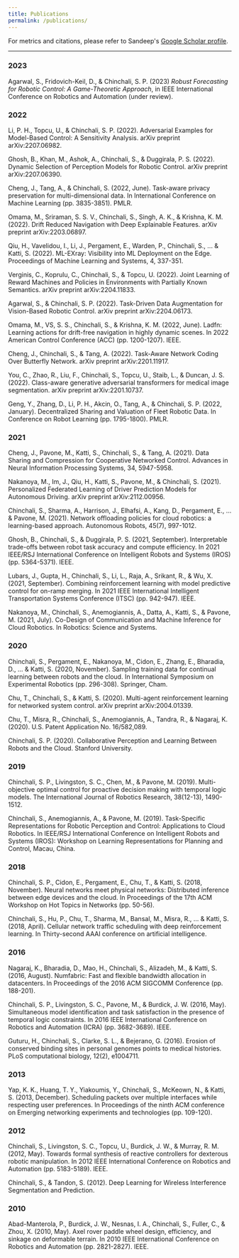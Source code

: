 ```yaml
---
title: Publications
permalink: /publications/
---
```


For metrics and citations, please refer to Sandeep's [Google Scholar profile](https://scholar.google.com/citations?user=262ASa4AAAAJ&hl=en).

<hr>

### 2023

Agarwal, S., Fridovich-Keil, D., & Chinchali, S. P. (2023) _Robust Forecasting for Robotic Control: A Game-Theoretic Approach_, in IEEE International Conference on Robotics and Automation (under review).

### 2022

Li, P. H., Topcu, U., & Chinchali, S. P. (2022). Adversarial Examples for Model-Based Control: A Sensitivity Analysis. arXiv preprint arXiv:2207.06982.

Ghosh, B., Khan, M., Ashok, A., Chinchali, S., & Duggirala, P. S. (2022). Dynamic Selection of Perception Models for Robotic Control. arXiv preprint arXiv:2207.06390.

Cheng, J., Tang, A., & Chinchali, S. (2022, June). Task-aware privacy preservation for multi-dimensional data. In International Conference on Machine Learning (pp. 3835-3851). PMLR.

Omama, M., Sriraman, S. S. V., Chinchali, S., Singh, A. K., & Krishna, K. M. (2022). Drift Reduced Navigation with Deep Explainable Features. arXiv preprint arXiv:2203.06897.

Qiu, H., Vavelidou, I., Li, J., Pergament, E., Warden, P., Chinchali, S., ... & Katti, S. (2022). ML-EXray: Visibility into ML Deployment on the Edge. Proceedings of Machine Learning and Systems, 4, 337-351.

Verginis, C., Koprulu, C., Chinchali, S., & Topcu, U. (2022). Joint Learning of Reward Machines and Policies in Environments with Partially Known Semantics. arXiv preprint arXiv:2204.11833.

Agarwal, S., & Chinchali, S. P. (2022). Task-Driven Data Augmentation for Vision-Based Robotic Control. arXiv preprint arXiv:2204.06173.

Omama, M., VS, S. S., Chinchali, S., & Krishna, K. M. (2022, June). Ladfn: Learning actions for drift-free navigation in highly dynamic scenes. In 2022 American Control Conference (ACC) (pp. 1200-1207). IEEE.

Cheng, J., Chinchali, S., & Tang, A. (2022). Task-Aware Network Coding Over Butterfly Network. arXiv preprint arXiv:2201.11917.

You, C., Zhao, R., Liu, F., Chinchali, S., Topcu, U., Staib, L., & Duncan, J. S. (2022). Class-aware generative adversarial transformers for medical image segmentation. arXiv preprint arXiv:2201.10737.

Geng, Y., Zhang, D., Li, P. H., Akcin, O., Tang, A., & Chinchali, S. P. (2022, January). Decentralized Sharing and Valuation of Fleet Robotic Data. In Conference on Robot Learning (pp. 1795-1800). PMLR.

### 2021

Cheng, J., Pavone, M., Katti, S., Chinchali, S., & Tang, A. (2021). Data Sharing and Compression for Cooperative Networked Control. Advances in Neural Information Processing Systems, 34, 5947-5958.

Nakanoya, M., Im, J., Qiu, H., Katti, S., Pavone, M., & Chinchali, S. (2021). Personalized Federated Learning of Driver Prediction Models for Autonomous Driving. arXiv preprint arXiv:2112.00956.

Chinchali, S., Sharma, A., Harrison, J., Elhafsi, A., Kang, D., Pergament, E., ... & Pavone, M. (2021). Network offloading policies for cloud robotics: a learning-based approach. Autonomous Robots, 45(7), 997-1012.

Ghosh, B., Chinchali, S., & Duggirala, P. S. (2021, September). Interpretable trade-offs between robot task accuracy and compute efficiency. In 2021 IEEE/RSJ International Conference on Intelligent Robots and Systems (IROS) (pp. 5364-5371). IEEE.

Lubars, J., Gupta, H., Chinchali, S., Li, L., Raja, A., Srikant, R., & Wu, X. (2021, September). Combining reinforcement learning with model predictive control for on-ramp merging. In 2021 IEEE International Intelligent Transportation Systems Conference (ITSC) (pp. 942-947). IEEE.

Nakanoya, M., Chinchali, S., Anemogiannis, A., Datta, A., Katti, S., & Pavone, M. (2021, July). Co-Design of Communication and Machine Inference for Cloud Robotics. In Robotics: Science and Systems.

### 2020

Chinchali, S., Pergament, E., Nakanoya, M., Cidon, E., Zhang, E., Bharadia, D., ... & Katti, S. (2020, November). Sampling training data for continual learning between robots and the cloud. In International Symposium on Experimental Robotics (pp. 296-308). Springer, Cham.

Chu, T., Chinchali, S., & Katti, S. (2020). Multi-agent reinforcement learning for networked system control. arXiv preprint arXiv:2004.01339.

Chu, T., Misra, R., Chinchali, S., Anemogiannis, A., Tandra, R., & Nagaraj, K. (2020). U.S. Patent Application No. 16/582,089.

Chinchali, S. P. (2020). Collaborative Perception and Learning Between Robots and the Cloud. Stanford University.

### 2019

Chinchali, S. P., Livingston, S. C., Chen, M., & Pavone, M. (2019). Multi-objective optimal control for proactive decision making with temporal logic models. The International Journal of Robotics Research, 38(12-13), 1490-1512.

Chinchali, S., Anemogiannis, A., & Pavone, M. (2019). Task-Specific Representations for Robotic Perception and Control: Applications to Cloud Robotics. In IEEE/RSJ International Conference on Intelligent Robots and Systems (IROS): Workshop on Learning Representations for Planning and Control, Macau, China.

### 2018

Chinchali, S. P., Cidon, E., Pergament, E., Chu, T., & Katti, S. (2018, November). Neural networks meet physical networks: Distributed inference between edge devices and the cloud. In Proceedings of the 17th ACM Workshop on Hot Topics in Networks (pp. 50-56).

Chinchali, S., Hu, P., Chu, T., Sharma, M., Bansal, M., Misra, R., ... & Katti, S. (2018, April). Cellular network traffic scheduling with deep reinforcement learning. In Thirty-second AAAI conference on artificial intelligence.

### 2016

Nagaraj, K., Bharadia, D., Mao, H., Chinchali, S., Alizadeh, M., & Katti, S. (2016, August). Numfabric: Fast and flexible bandwidth allocation in datacenters. In Proceedings of the 2016 ACM SIGCOMM Conference (pp. 188-201).

Chinchali, S. P., Livingston, S. C., Pavone, M., & Burdick, J. W. (2016, May). Simultaneous model identification and task satisfaction in the presence of temporal logic constraints. In 2016 IEEE International Conference on Robotics and Automation (ICRA) (pp. 3682-3689). IEEE.

Guturu, H., Chinchali, S., Clarke, S. L., & Bejerano, G. (2016). Erosion of conserved binding sites in personal genomes points to medical histories. PLoS computational biology, 12(2), e1004711.

### 2013

Yap, K. K., Huang, T. Y., Yiakoumis, Y., Chinchali, S., McKeown, N., & Katti, S. (2013, December). Scheduling packets over multiple interfaces while respecting user preferences. In Proceedings of the ninth ACM conference on Emerging networking experiments and technologies (pp. 109-120).

### 2012

Chinchali, S., Livingston, S. C., Topcu, U., Burdick, J. W., & Murray, R. M. (2012, May). Towards formal synthesis of reactive controllers for dexterous robotic manipulation. In 2012 IEEE International Conference on Robotics and Automation (pp. 5183-5189). IEEE.

Chinchali, S., & Tandon, S. (2012). Deep Learning for Wireless Interference Segmentation and Prediction.

### 2010

Abad-Manterola, P., Burdick, J. W., Nesnas, I. A., Chinchali, S., Fuller, C., & Zhou, X. (2010, May). Axel rover paddle wheel design, efficiency, and sinkage on deformable terrain. In 2010 IEEE International Conference on Robotics and Automation (pp. 2821-2827). IEEE.

